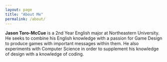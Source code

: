 ```yaml
---
layout: page
title: "About Me"
permalink: /about/
--- 
```

**Jason Toro-McCue** is a 2nd Year English major at Northeastern University. He seeks to combine his English knowledge with a passion for Game Design to produce games with important messages within them. He also experiments with Computer Science in order to supplement his knowledge of design with a knowledge of coding.
